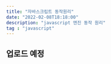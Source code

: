 ```yaml
---
title: "자바스크립트 동작원리"
date: "2022-02-08T18:18:00"
description: "javascript 엔진 동작 원리"
tag : "javascript"
---
```



## 업로드 예정